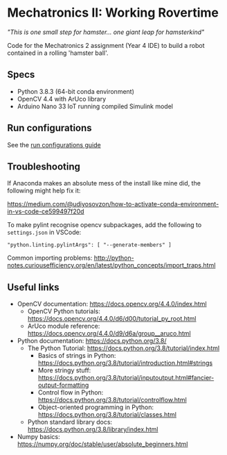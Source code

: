 # Mechatronics II: Working Rovertime

_"This is one small step for hamster... one giant leap for hamsterkind"_

Code for the Mechatronics 2 assignment (Year 4 IDE) to build a robot contained in a rolling 'hamster ball'.

## Specs

- Python 3.8.3 (64-bit conda environment)
- OpenCV 4.4 with ArUco library
- Arduino Nano 33 IoT running compiled Simulink model

## Run configurations

See the [run configurations guide](run_configurations.md)

## Troubleshooting

If Anaconda makes an absolute mess of the install like mine did, the following might help fix it:

https://medium.com/@udiyosovzon/how-to-activate-conda-environment-in-vs-code-ce599497f20d

To make pylint recognise opencv subpackages, add the following to `settings.json` in VSCode:
```
"python.linting.pylintArgs": [ "--generate-members" ]
```

Common importing problems: http://python-notes.curiousefficiency.org/en/latest/python_concepts/import_traps.html

## Useful links

- OpenCV documentation: https://docs.opencv.org/4.4.0/index.html
  - OpenCV Python tutorials: https://docs.opencv.org/4.4.0/d6/d00/tutorial_py_root.html
  - ArUco module reference: https://docs.opencv.org/4.4.0/d9/d6a/group__aruco.html
- Python documentation: https://docs.python.org/3.8/
  - The Python Tutorial: https://docs.python.org/3.8/tutorial/index.html
    - Basics of strings in Python: https://docs.python.org/3.8/tutorial/introduction.html#strings
    - More stringy stuff: https://docs.python.org/3.8/tutorial/inputoutput.html#fancier-output-formatting
    - Control flow in Python: https://docs.python.org/3.8/tutorial/controlflow.html
    - Object-oriented programming in Python: https://docs.python.org/3.8/tutorial/classes.html
  - Python standard library docs: https://docs.python.org/3.8/library/index.html
- Numpy basics: https://numpy.org/doc/stable/user/absolute_beginners.html
